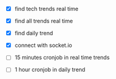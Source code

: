 


- [x] find tech trends real time
- [x] find all trends real time
- [x] find daily trend

- [x] connect with socket.io
- [ ] 15 minutes cronjob in real time trends
- [ ] 1 hour cronjob in daily trend